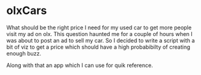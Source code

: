 # olxCars
What should be the right price I need for my used car to get more people visit my ad on olx. 
This question haunted me for a couple of hours when I was about to post an ad to sell my car. 
So I decided to write a script with a bit of viz to get a price which should have a high probabibilty of creating enough buzz.

Along with that an app which I can use for quik reference.